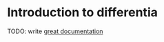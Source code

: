 # Introduction to differentia

TODO: write [great documentation](http://jacobian.org/writing/what-to-write/)
